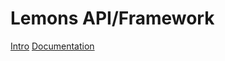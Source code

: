 # Lemons API/Framework

[Intro](http://lem0ns.github.io/OSBotAPI/)
[Documentation](https://github.com/Lem0ns/OSBotAPI/wiki)
